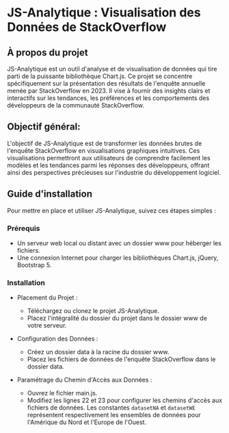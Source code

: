 # JS-Analytique : Visualisation des Données de StackOverflow

## À propos du projet
JS-Analytique est un outil d'analyse et de visualisation de données qui tire parti de la puissante bibliothèque Chart.js. 
Ce projet se concentre spécifiquement sur la présentation des résultats de l'enquête annuelle menée par StackOverflow en 2023. 
Il vise à fournir des insights clairs et interactifs sur les tendances, les préférences et les comportements des développeurs 
de la communauté StackOverflow.

## Objectif général:
L'objectif de JS-Analytique est de transformer les données brutes de l'enquête StackOverflow en visualisations graphiques 
intuitives. Ces visualisations permettront aux utilisateurs de comprendre facilement les modèles et les tendances parmi 
les réponses des développeurs, offrant ainsi des perspectives précieuses sur l'industrie du développement logiciel.

## Guide d'installation
Pour mettre en place et utiliser JS-Analytique, suivez ces étapes simples :

### Prérequis
- Un serveur web local ou distant avec un dossier www pour héberger les fichiers.
- Une connexion Internet pour charger les bibliothèques Chart.js, jQuery, Bootstrap 5.

### Installation
- Placement du Projet :
  - Téléchargez ou clonez le projet JS-Analytique.
  - Placez l'intégralité du dossier du projet dans le dossier www de votre serveur.

- Configuration des Données :
  - Créez un dossier data à la racine du dossier www.
  - Placez les fichiers de données de l'enquête StackOverflow dans le dossier data.

- Paramétrage du Chemin d'Accès aux Données :
  - Ouvrez le fichier main.js.
  - Modifiez les lignes 22 et 23 pour configurer les chemins d'accès aux fichiers de données. Les constantes `datasetNA` et `datasetWE` représentent respectivement les ensembles de données pour l'Amérique du Nord et l'Europe de l'Ouest.
